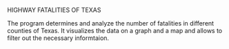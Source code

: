 HIGHWAY FATALITIES OF TEXAS

The program determines and analyze the number of fatalities in different counties of Texas. It visualizes the data on a graph and a map and allows to filter out the necessary informtaion.
